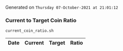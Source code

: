 Generated on `Thursday 07-October-2021 at 21:01:12`

### Current to Target Coin Ratio
`current_coin_ratio.sh`

Date|Current|Target|Ratio
---|---|---|---

